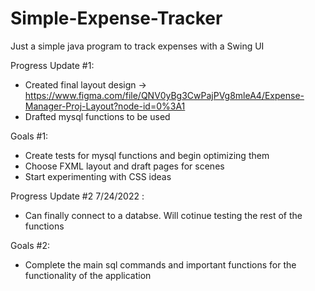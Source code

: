 # Simple-Expense-Tracker
Just a simple java program to track expenses with a Swing UI

Progress Update #1:
- Created final layout design -> https://www.figma.com/file/QNV0yBg3CwPajPVg8mleA4/Expense-Manager-Proj-Layout?node-id=0%3A1
- Drafted mysql functions to be used

Goals #1:
- Create tests for mysql functions and begin optimizing them
- Choose FXML layout and draft pages for scenes
- Start experimenting with CSS ideas

Progress Update #2 7/24/2022 : 
- Can finally connect to a databse. Will cotinue testing the rest of the functions

Goals #2: 
- Complete the main sql commands and important functions for the functionality of the application
